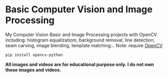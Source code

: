 # Basic Computer Vision and Image Processing

My Computer Vision Basic and Image Processing projects with OpenCV including: histogram equalizatiom, background removal, line detection, seam carving, image blending, template matching...
Note: require <a href='https://opencv.org/'>OpenCV</a>
```
pip install opencv-python
```
<b>All images and videos are for educational purpose only. I do not own these images and videos.</b>

